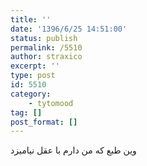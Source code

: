 ```yaml
---
title: ''
date: '1396/6/25 14:51:00'
status: publish
permalink: /5510
author: straxico
excerpt: ''
type: post
id: 5510
category:
    - tytomood
tag: []
post_format: []
---
```

وین طبع که من دارم با عقل نیامیزد